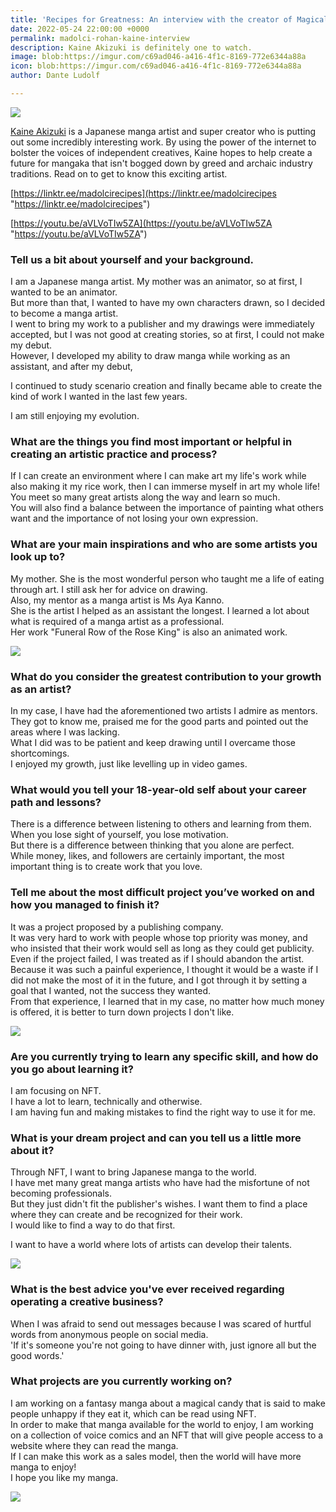 ```yaml
---
title: 'Recipes for Greatness: An interview with the creator of Magical Confectionary'
date: 2022-05-24 22:00:00 +0000
permalink: madolci-rohan-kaine-interview
description: Kaine Akizuki is definitely one to watch.
image: blob:https://imgur.com/c69ad046-a416-4f1c-8169-772e6344a88a
icon: blob:https://imgur.com/c69ad046-a416-4f1c-8169-772e6344a88a
author: Dante Ludolf

---
```

![](/uploads/kainejustsketchme-1.jpeg)

[Kaine Akizuki](https://linktr.ee/madolcirecipes) is a Japanese manga artist and super creator who is putting out some incredibly interesting work. By using the power of the internet to bolster the voices of independent creatives, Kaine hopes to help create a future for mangaka that isn't bogged down by greed and archaic industry traditions. Read on to get to know this exciting artist.

[https://linktr.ee/madolcirecipes](https://linktr.ee/madolcirecipes "https://linktr.ee/madolcirecipes")

[https://youtu.be/aVLVoTIw5ZA](https://youtu.be/aVLVoTIw5ZA "https://youtu.be/aVLVoTIw5ZA")

### Tell us a bit about yourself and your background.

I am a Japanese manga artist. My mother was an animator, so at first, I wanted to be an animator.  
But more than that, I wanted to have my own characters drawn, so I decided to become a manga artist.  
I went to bring my work to a publisher and my drawings were immediately accepted, but I was not good at creating stories, so at first, I could not make my debut.  
However, I developed my ability to draw manga while working as an assistant, and after my debut,

I continued to study scenario creation and finally became able to create the kind of work I wanted in the last few years.

I am still enjoying my evolution.

### What are the things you find most important or helpful in creating an artistic practice and process?

If I can create an environment where I can make art my life's work while also making it my rice work, then I can immerse myself in art my whole life!  
You meet so many great artists along the way and learn so much.  
You will also find a balance between the importance of painting what others want and the importance of not losing your own expression.

### What are your main inspirations and who are some artists you look up to?

My mother. She is the most wonderful person who taught me a life of eating through art. I still ask her for advice on drawing.  
Also, my mentor as a manga artist is Ms Aya Kanno.  
She is the artist I helped as an assistant the longest. I learned a lot about what is required of a manga artist as a professional.  
Her work "Funeral Row of the Rose King" is also an animated work.

![](/uploads/kainejustsketchme-3.jpeg)

### What do you consider the greatest contribution to your growth as an artist?

In my case, I have had the aforementioned two artists I admire as mentors.  
They got to know me, praised me for the good parts and pointed out the areas where I was lacking.  
What I did was to be patient and keep drawing until I overcame those shortcomings.  
I enjoyed my growth, just like levelling up in video games.

### What would you tell your 18-year-old self about your career path and lessons?

There is a difference between listening to others and learning from them.  
When you lose sight of yourself, you lose motivation.  
But there is a difference between thinking that you alone are perfect.  
While money, likes, and followers are certainly important, the most important thing is to create work that you love.

### Tell me about the most difficult project you’ve worked on and how you managed to finish it?

It was a project proposed by a publishing company.  
It was very hard to work with people whose top priority was money, and who insisted that their work would sell as long as they could get publicity.  
Even if the project failed, I was treated as if I should abandon the artist.  
Because it was such a painful experience, I thought it would be a waste if I did not make the most of it in the future, and I got through it by setting a goal that I wanted, not the success they wanted.  
From that experience, I learned that in my case, no matter how much money is offered, it is better to turn down projects I don't like.

![](/uploads/kainejustsketchme-2.jpeg)

### Are you currently trying to learn any specific skill, and how do you go about learning it?

I am focusing on NFT.  
I have a lot to learn, technically and otherwise.  
I am having fun and making mistakes to find the right way to use it for me.

### What is your dream project and can you tell us a little more about it?

Through NFT, I want to bring Japanese manga to the world.  
I have met many great manga artists who have had the misfortune of not becoming professionals.  
But they just didn't fit the publisher's wishes. I want them to find a place where they can create and be recognized for their work.  
I would like to find a way to do that first.

I want to have a world where lots of artists can develop their talents.

![](/uploads/kainejustsketchme-4.jpeg)

### What is the best advice you've ever received regarding operating a creative business?

When I was afraid to send out messages because I was scared of hurtful words from anonymous people on social media.  
'If it's someone you're not going to have dinner with, just ignore all but the good words.'

### What projects are you currently working on?

I am working on a fantasy manga about a magical candy that is said to make people unhappy if they eat it, which can be read using NFT.  
In order to make that manga available for the world to enjoy, I am working on a collection of voice comics and an NFT that will give people access to a website where they can read the manga.  
If I can make this work as a sales model, then the world will have more manga to enjoy!  
I hope you like my manga.

![](/uploads/kainejustsketchme-5.jpeg)